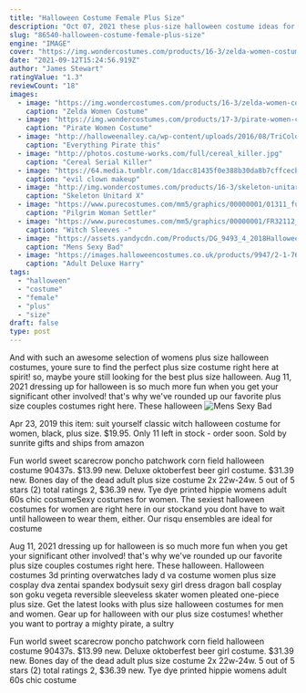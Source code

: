 ```yaml
---
title: "Halloween Costume Female Plus Size"
description: "Oct 07, 2021 these plus-size halloween costume ideas for women fit any october mood, whether you're going for scary, sexy, cute or cool. This year is a banner one for plus-size halloween costume"
slug: "86540-halloween-costume-female-plus-size"
engine: "IMAGE"
cover: "https://img.wondercostumes.com/products/16-3/zelda-women-costume.jpg"
date: "2021-09-12T15:24:56.919Z"
author: "James Stewart"
ratingValue: "1.3"
reviewCount: "18"
images:
  - image: "https://img.wondercostumes.com/products/16-3/zelda-women-costume.jpg"
    caption: "Zelda Women Costume"
  - image: "https://img.wondercostumes.com/products/17-3/pirate-women-costume.jpg"
    caption: "Pirate Women Costume"
  - image: "http://halloweenalley.ca/wp-content/uploads/2016/08/TriColor_Pirate-668x1024.jpg"
    caption: "Everything Pirate this"
  - image: "http://photos.costume-works.com/full/cereal_killer.jpg"
    caption: "Cereal Serial Killer"
  - image: "https://64.media.tumblr.com/1dacc81435f0e388b30da8b7cffcecbc/tumblr_ozyngasSVG1rrqs2po1_1280.jpg"
    caption: "evil clown makeup"
  - image: "http://img.wondercostumes.com/products/16-3/skeleton-unitard-xray-women-costume.jpg"
    caption: "Skeleton Unitard X"
  - image: "https://www.purecostumes.com/mm5/graphics/00000001/01311_full_1.jpg"
    caption: "Pilgrim Woman Settler"
  - image: "https://www.purecostumes.com/mm5/graphics/00000001/FR32112_full_1.jpg"
    caption: "Witch Sleeves -"
  - image: "https://assets.yandycdn.com/Products/DG_9493_4_2018Halloween.jpg"
    caption: "Mens Sexy Bad"
  - image: "https://images.halloweencostumes.co.uk/products/9947/2-1-76847/adult-deluxe-harry-potter-costume.jpg"
    caption: "Adult Deluxe Harry"
tags:
  - "halloween"
  - "costume"
  - "female"
  - "plus"
  - "size"
draft: false
type: post
---
```


And with such an awesome selection of womens plus size halloween costumes, youre sure to find the perfect plus size costume right here at spirit! so, maybe youre still looking for the best plus size halloween. Aug 11, 2021 dressing up for halloween is so much more fun when you get your significant other involved! that's why we've rounded up our favorite plus size couples costumes right here. These halloween
![Mens Sexy Bad](https://assets.yandycdn.com/Products/DG_9493_4_2018Halloween.jpg "Mens Sexy Bad")

Apr 23, 2019 this item: suit yourself classic witch halloween costume for women, black, plus size. $19.95. Only 11 left in stock - order soon. Sold by sunrite gifts and ships from amazon
<!--inArticleAds-->

<!--galleryOne-->

Fun world sweet scarecrow poncho patchwork corn field halloween costume 90437s. $13.99 new. Deluxe oktoberfest beer girl costume. $31.39 new. Bones day of the dead adult plus size costume 2x 22w-24w. 5 out of 5 stars (2) total ratings 2, $36.39 new. Tye dye printed hippie womens adult 60s chic costumeSexy costumes for women. The sexiest halloween costumes for women are right here in our stockand you dont have to wait until halloween to wear them, either. Our risqu ensembles are ideal for costume
<!--inArticleAds-->

<!--galleryTwo-->

Aug 11, 2021 dressing up for halloween is so much more fun when you get your significant other involved! that's why we've rounded up our favorite plus size couples costumes right here. These halloween. Halloween costumes 3d printing overwatches lady d va costume women plus size cosplay dva zentai spandex bodysuit sexy girl dress dragon ball cosplay son goku vegeta reversible sleeveless skater women pleated one-piece plus size. Get the latest looks with plus size halloween costumes for men and women. Gear up for halloween with our plus size costumes! whether you want to portray a mighty pirate, a sultry
<!--galleryThree-->

Fun world sweet scarecrow poncho patchwork corn field halloween costume 90437s. $13.99 new. Deluxe oktoberfest beer girl costume. $31.39 new. Bones day of the dead adult plus size costume 2x 22w-24w. 5 out of 5 stars (2) total ratings 2, $36.39 new. Tye dye printed hippie womens adult 60s chic costume